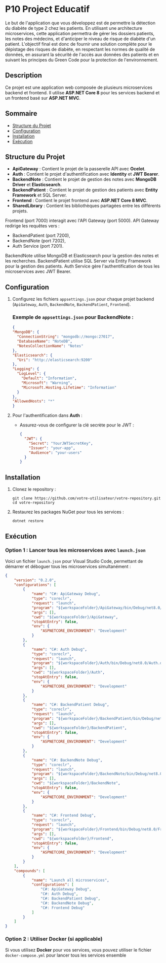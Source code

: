 # P10 Project Educatif

Le but de l'application que vous développez est de permettre la détection du diabète de type 2 chez les patients. En utilisant une architecture microservices, cette application permettra de gérer les dossiers patients, les notes des médecins, et d'anticiper le niveau de risque de diabète d'un patient. L'objectif final est donc de fournir une solution complète pour le dépistage des risques de diabète, en respectant les normes de qualité de données, en assurant la sécurité de l'accès aux données des patients et en suivant les principes du Green Code pour la protection de l'environnement.

## Description

Ce projet est une application web composée de plusieurs microservices backend et frontend. Il utilise **ASP.NET Core 8** pour les services backend et un frontend basé sur **ASP.NET MVC**.

## Sommaire

- [Structure du Projet](#structure-du-projet)
- [Configuration](#configuration)
- [Installation](#installation)
- [Exécution](#ex%C3%A9cution)

## Structure du Projet

- **ApiGateway** : Contient le projet de la passerelle API avec **Ocelot**.
- **Auth** : Contient le projet d'authentification avec **Identity** et **JWT Bearer**.
- **BackendNote** : Contient le projet de gestion des notes avec **MongoDB Driver** et **Elasticsearch**.
- **BackendPatient** : Contient le projet de gestion des patients avec **Entity Framework** et SQL Server.
- **Frontend** : Contient le projet frontend avec **ASP.NET Core 8 MVC**.
- **SharedLibrary** : Contient les bibliothèques partagées entre les différents projets.

Frontend (port 7000) interagit avec l'API Gateway (port 5000). API Gateway redirige les requêtes vers :

- BackendPatient (port 7200),
- BackendNote (port 7202),
- Auth Service (port 7201).

BackendNote utilise MongoDB et Elasticsearch pour la gestion des notes et les recherches. BackendPatient utilise SQL Server via Entity Framework pour la gestion des patients. Auth Service gère l'authentification de tous les microservices avec JWT Bearer.

## Configuration

1. Configurez les fichiers `appsettings.json` pour chaque projet backend (`ApiGateway`, `Auth`, `BackendNote`, `BackendPatient`, `Frontend`).
    
    ### Exemple de `appsettings.json` pour BackendNote :
    ```json
   {
    "MongoDB": {
      "ConnectionString": "mongodb://mongo:27017",
      "DatabaseName": "NoteDB",
      "NotesCollectionName": "Notes"
    },
    "Elasticsearch": {
      "Uri": "http://elasticsearch:9200"
    },
    "Logging": {
      "LogLevel": {
        "Default": "Information",
        "Microsoft": "Warning",
        "Microsoft.Hosting.Lifetime": "Information"
      }
    },
    "AllowedHosts": "*"
    }
    ```
    
2. Pour l'authentification dans **Auth** :
    
    - Assurez-vous de configurer la clé secrète pour le JWT :
      ```json 
      {
        "JWT": {
          "Secret": "YourJWTSecretKey",
          "Issuer": "your-app",
          "Audience": "your-users"
        }
      }
      ```
        
## Installation

1. Clonez le repository :
    
    `git clone https://github.com/votre-utilisateur/votre-repository.git cd votre-repository`
    
2. Restaurez les packages NuGet pour tous les services :
    
    `dotnet restore`
    

## Exécution

### Option 1 : Lancer tous les microservices avec `launch.json`

Voici un fichier `launch.json` pour Visual Studio Code, permettant de démarrer et déboguer tous les microservices simultanément :
```json
{
    "version": "0.2.0",
    "configurations": [
        {
            "name": "C#: ApiGateway Debug",
            "type": "coreclr",
            "request": "launch",
            "program": "${workspaceFolder}/ApiGateway/bin/Debug/net8.0/ApiGateway.dll",
            "args": [],
            "cwd": "${workspaceFolder}/ApiGateway",
            "stopAtEntry": false,
            "env": {
                "ASPNETCORE_ENVIRONMENT": "Development"
            }
        },
        {
            "name": "C#: Auth Debug",
            "type": "coreclr",
            "request": "launch",
            "program": "${workspaceFolder}/Auth/bin/Debug/net8.0/Auth.dll",
            "args": [],
            "cwd": "${workspaceFolder}/Auth",
            "stopAtEntry": false,
            "env": {
                "ASPNETCORE_ENVIRONMENT": "Development"
            }
        },
        {
            "name": "C#: BackendPatient Debug",
            "type": "coreclr",
            "request": "launch",
            "program": "${workspaceFolder}/BackendPatient/bin/Debug/net8.0/BackendPatient.dll",
            "args": [],
            "cwd": "${workspaceFolder}/BackendPatient",
            "stopAtEntry": false,
            "env": {
                "ASPNETCORE_ENVIRONMENT": "Development"
            }
        },
        {
            "name": "C#: BackendNote Debug",
            "type": "coreclr",
            "request": "launch",
            "program": "${workspaceFolder}/BackendNote/bin/Debug/net8.0/BackendNote.dll",
            "args": [],
            "cwd": "${workspaceFolder}/BackendNote",
            "stopAtEntry": false,
            "env": {
                "ASPNETCORE_ENVIRONMENT": "Development"
            }
        },
        {
            "name": "C#: Frontend Debug",
            "type": "coreclr",
            "request": "launch",
            "program": "${workspaceFolder}/Frontend/bin/Debug/net8.0/Frontend.dll",
            "args": [],
            "cwd": "${workspaceFolder}/Frontend",
            "stopAtEntry": false,
            "env": {
                "ASPNETCORE_ENVIRONMENT": "Development"
            }
        }
    ],
    "compounds": [
        {
            "name": "Launch all microservices",
            "configurations": [
                "C#: ApiGateway Debug",
                "C#: Auth Debug",
                "C#: BackendPatient Debug",
                "C#: BackendNote Debug",
                "C#: Frontend Debug"
            ]
        }
    ]
}

```


### Option 2 : Utiliser Docker (si applicable)

Si vous utilisez **Docker** pour vos services, vous pouvez utiliser le fichier `docker-compose.yml` pour lancer tous les services ensemble
